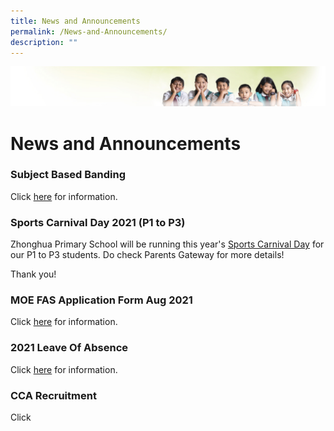 ```yaml
---
title: News and Announcements
permalink: /News-and-Announcements/
description: ""
---
```

![](/images/Banner.jpg)

# News and Announcements

### **Subject Based Banding**

Click [here](/for-parent/Subject-BASED-BANDING/) for information.

### **Sports Carnival Day 2021 (P1 to P3)**

Zhonghua Primary School will be running this year's [Sports Carnival Day](/for-parent/Sports-Carnival-Day-2021-P1-to-P3/) for our P1 to P3 students. Do check Parents Gateway for more details!

Thank you!

### **MOE FAS Application Form Aug 2021**

Click [here](https://zhonghuapri.moe.edu.sg/for-parent/2021-2022-financial-assistance-scheme-fas) for information.

### **2021 Leave Of Absence**

Click [here](/for-parent/Leave-of-Absence-LOA-scheme/) for information.

### **CCA Recruitment**

Click